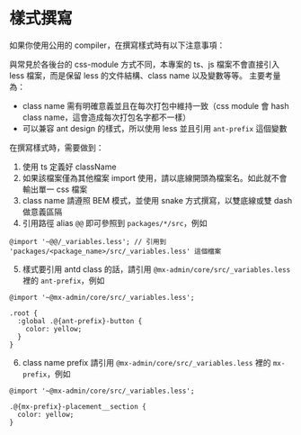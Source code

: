 # 樣式撰寫

如果你使用公用的 compiler，在撰寫樣式時有以下注意事項：

與常見於各後台的 css-module 方式不同，本專案的 ts、js 檔案不會直接引入 less 檔案，而是保留 less 的文件結構、class name 以及變數等等。
主要考量為：

- class name 需有明確意義並且在每次打包中維持一致（css module 會 hash class name，這會造成每次打包名字都不一樣）
- 可以兼容 ant design 的樣式，所以使用 less 並且引用 `ant-prefix` 這個變數

在撰寫樣式時，需要做到：

1. 使用 ts 定義好 className
2. 如果該檔案僅為其他檔案 import 使用，請以底線開頭為檔案名。如此就不會輸出單一 css 檔案
3. class name 請遵照 BEM 模式，並使用 snake 方式撰寫，以雙底線或雙 dash 做意義區隔
4. 引用路徑 alias `@@` 即可參照到 `packages/*/src`，例如

```less
@import '~@@/_variables.less'; // 引用到 'packages/<package_name>/src/_variables.less' 這個檔案
```

5.  樣式要引用 antd class 的話，請引用 `@mx-admin/core/src/_variables.less` 裡的 `ant-prefix`，例如

```less
@import '~@mx-admin/core/src/_variables.less';

.root {
  :global .@{ant-prefix}-button {
    color: yellow;
  }
}
```

6. class name prefix 請引用 `@mx-admin/core/src/_variables.less` 裡的 `mx-prefix`，例如

```less
@import '~@mx-admin/core/src/_variables.less';

.@{mx-prefix}-placement__section {
  color: yellow;
}
```
